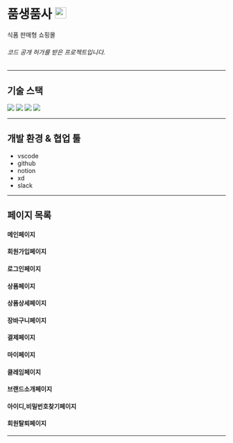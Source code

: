 # 품생품사 <img src="https://user-images.githubusercontent.com/83055563/161244392-acdf589d-4fd4-4641-955d-68a82e8d938c.svg" width="26" height="26" />    
식품 판매형 쇼핑몰
###### 코드 공개 허가를 받은 프로젝트입니다.



---

## 기술 스택
<div>
  <img src="https://img.shields.io/badge/React-00ADD8?style=flat-square&logo=React&logoColor=white"/>  
  <img src="https://img.shields.io/badge/Redux-764ABC?style=flat-square&logo=Redux&logoColor=white"/>
  <img src="https://img.shields.io/badge/JavaScript-%23F7DF1E?style=flat-square&logo=javascript&logoColor=fff"/>
  <img src="https://img.shields.io/badge/styled components-DB7093?style=flat-square&logo=styled-components&logoColor=white"/>
</div>

---

## 개발 환경 & 협업 툴
- vscode
- github
- notion
- xd
- slack

---

## 페이지 목록

#### 메인페이지

#### 회원가입페이지

#### 로그인페이지

#### 상품페이지

#### 상품상세페이지

#### 장바구니페이지

#### 결제페이지

#### 마이페이지

#### 클레임페이지

#### 브랜드소개페이지

#### 아이디,비밀번호찾기페이지

#### 회원탈퇴페이지

---


